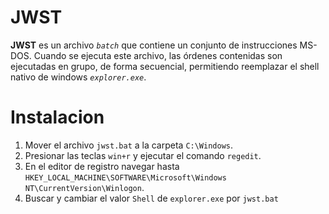 # JWST

**JWST** es un archivo _`batch`_ que contiene un conjunto de instrucciones MS-DOS. Cuando se ejecuta este archivo, las órdenes contenidas son ejecutadas en grupo, de forma secuencial, permitiendo reemplazar el shell nativo de windows _`explorer.exe`_.

# Instalacion

1. Mover el archivo `jwst.bat` a la carpeta `C:\Windows`.
2. Presionar las teclas `win+r` y ejecutar el comando `regedit`.
3. En el editor de registro navegar hasta `HKEY_LOCAL_MACHINE\SOFTWARE\Microsoft\Windows NT\CurrentVersion\Winlogon`.
4. Buscar y cambiar el valor `Shell` de `explorer.exe` por `jwst.bat`